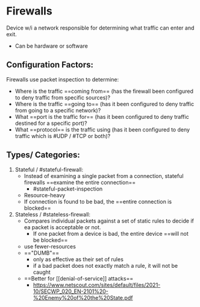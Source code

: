 
# Firewalls
Device w/i a network responsible for determining what traffic can enter and exit.
- Can be hardware or software

## Configuration Factors:
Firewalls use packet inspection to determine:
- Where is the traffic ==coming from== (has the firewall been configured to deny traffic from specific sources)?
- Where is the traffic ==going to== (has it been configured to deny traffic from going to a specific network)?
- What ==port is the traffic for== (has it been configured to deny traffic destined for a specific port)?
- What ==protocol== is the traffic using (has it been configured to deny traffic which is #UDP / #TCP or both)?

## Types/ Categories:
1. Stateful / #stateful-firewall:
	- Instead of examining a single packet from a connection, stateful firewalls ==examine the entire connection==
		- #stateful-packet-inspection
	- Resource-heavy
	- If connection is found to be bad, the ==entire connection is blocked==
2. Stateless / #stateless-firewall:
	- Compares individual packets against a set of static rules to decide if ea packet is acceptable or not.
		- If one packet from a device is bad, the entire device ==will not be blocked==
	- use fewer-resources
	- =="DUMB"==
		- only as effective as their set of rules
		- if a bad packet does not exactly match a rule, it will not be caught
	- ==Better for [[denial-of-service]] attacks==
		- https://www.netscout.com/sites/default/files/2021-10/SECWP_020_EN-2101%20-%20Enemy%20of%20the%20State.pdf